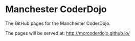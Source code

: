 # Manchester CoderDojo
The GitHub pages for the Manchester CoderDojo.

The pages will be served at: http://mcrcoderdojo.github.io/

